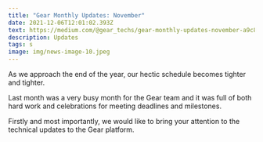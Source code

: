 ```yaml
---
title: "Gear Monthly Updates: November"
date: 2021-12-06T12:01:02.393Z
text: https://medium.com/@gear_techs/gear-monthly-updates-november-a9c820ef057a
description: Updates
tags: s
image: img/news-image-10.jpeg
---
```

As we approach the end of the year, our hectic schedule becomes tighter and tighter.

Last month was a very busy month for the Gear team and it was full of both hard work and celebrations for meeting deadlines and milestones.

Firstly and most importantly, we would like to bring your attention to the technical updates to the Gear platform.